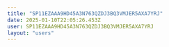 ```yaml
---
title: "SP11EZAAA9HD45A3N763QZDJ3BQ3VMJER5AXA7YRJ"
date: 2025-01-10T22:05:26.453Z
user: SP11EZAAA9HD45A3N763QZDJ3BQ3VMJER5AXA7YRJ
layout: "users"
---
```

    